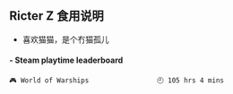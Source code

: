 ## Ricter Z 食用说明
- 喜欢猫猫，是个冇猫孤儿

<!-- steam-box start -->
#### - Steam playtime leaderboard
```text
🎮 World of Warships                 🕘 105 hrs 4 mins
```
<!-- Powered by https://github.com/YouEclipse/steam-box . -->
<!-- steam-box end -->
